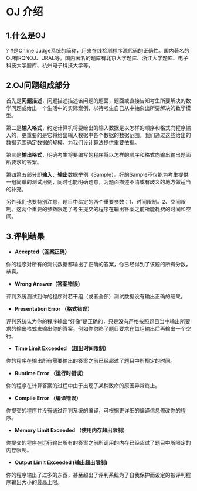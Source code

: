 # OJ 介绍 #

## 1.什么是OJ
? #是Online Judge系统的简称，用来在线检测程序源代码的正确性。国内著名的OJ有RQNOJ、URAL等。国内著名的题库有北京大学题库、浙江大学题库、电子科技大学题库、杭州电子科技大学等。

## 2.OJ问题组成部分 ##
首先是**问题描述**，问题描述描述该问题的题面，题面或直接告知考生所要解决的数学问题或给出一个生活中的实际案例，以待考生自己从中抽象出所要解决的数学模型。

第二是**输入格式**，约定计算机将要给出的输入数据是以怎样的顺序和格式向程序输入的，更重要的是它将给出输入数据中各个数据的数据范围，我们通过这些给出的数据范围确定数据的规模，为我们设计算法提供重要依据。

第三是**输出格式**，明确考生将要编写的程序将以怎样的顺序和格式向输出输出题面所要求的答案。

第四第五部分即**输入**、**输出**数据举例（Sample）。好的Sample不仅能为考生提供一组简单的测试用例，同时也能明确题意，为题面描述不清或有歧义的地方做适当的补充。

另外我们也要特别注意，题目中给定的两个重要参数：1、时间限制。2、空间限制。这两个重要的参数限定了考生提交的程序在输出答案之前所能耗费的时间和空间。

## 3.评判结果 ##
- **Accepted（答案正确）**

你的程序对所有的测试数据都输出了正确的答案，你已经得到了该题的所有分数，恭喜。

- **Wrong Answer（答案错误）**

评判系统测试到你的程序对若干组（或者全部）测试数据没有输出正确的结果。

- **Presentation Error （格式错误）**

评判系统认为你的程序输出“好像”是正确的，只是没有严格按照题目当中输出所要求的输出格式来输出你的答案，例如你忽略了题目要求在每组输出后再输出一个空行。

- **Time Limit Exceeded （超出时间限制）**

你的程序在输出所有需要输出的答案之前已经超过了题目中所规定的时间。

- **Runtime Error （运行时错误）**

你的程序在计算答案的过程中由于出现了某种致命的原因异常终止。

- **Compile Error （编译错误）**

你提交的程序并没有通过评判系统的编译，可根据更详细的编译信息修改你的程序。

- **Memory Limit Exceeded （使用内存超出限制）**

你提交的程序在运行输出所有的答案之前所调用的内存已经超过了题目中所限定的内存限制。

- **Output Limit Exceeded (输出超出限制)**

你的程序输出了过多的东西，甚至超出了评判系统为了自我保护而设定的被评判程序输出大小的最高上限。
